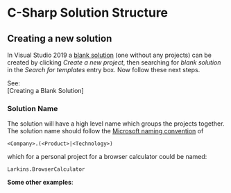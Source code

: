 # C-Sharp Solution Structure

## Creating a new solution

In Visual Studio 2019 a [blank solution][1] (one without any projects) can be created by clicking _Create a new project_,
then searching for _blank solution_ in the _Search for templates_ entry box.
Now follow these next steps.

See:  
[Creating a Blank Solution]

### Solution Name

The solution will have a high level name which groups the projects together.
The solution name should follow the [Microsoft naming convention][Microsoft namespace naming conventions] of

```
<Company>.(<Product>|<Technology>)
```

which for a personal project for a browser calculator could be named:

```
Larkins.BrowserCalculator
```

**Some other examples**:




[1]: https://docs.microsoft.com/en-us/visualstudio/get-started/tutorial-projects-solutions?view=vs-2019#solutions-and-projects
[Microsoft namespace naming conventions]: https://docs.microsoft.com/en-us/dotnet/standard/design-guidelines/names-of-namespaces
